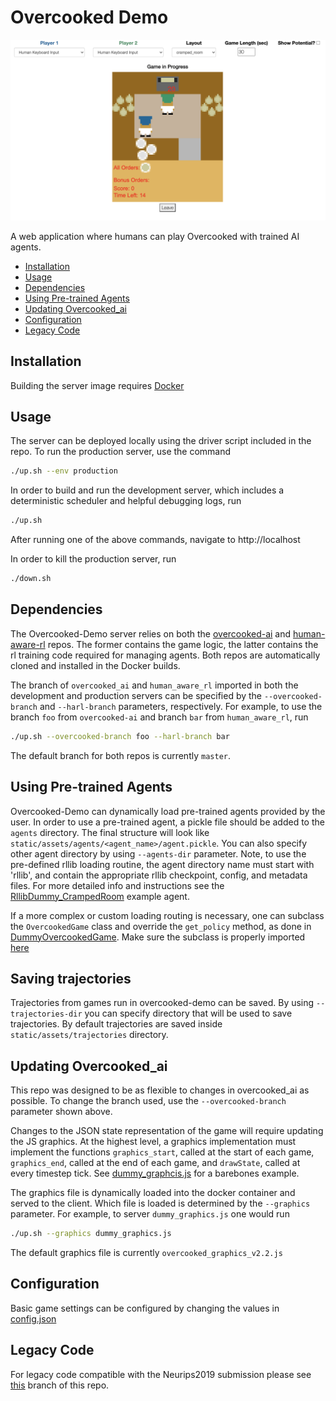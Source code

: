 # Overcooked Demo
<p align="center">
<img src="./server/static/images/browser_view.png" >
</p>

A web application where humans can play Overcooked with trained AI agents.

* [Installation](#installation)
* [Usage](#usage)
* [Dependencies](#dependencies)
* [Using Pre-trained Agents](#using-pre-trained-agents)
* [Updating Overcooked_ai](#updating-overcooked_ai)
* [Configuration](#configuration)
* [Legacy Code](#legacy-code)

## Installation

Building the server image requires [Docker](https://docs.docker.com/get-docker/)

## Usage

The server can be deployed locally using the driver script included in the repo. To run the production server, use the command
```bash
./up.sh --env production
```

In order to build and run the development server, which includes a deterministic scheduler and helpful debugging logs, run
```bash
./up.sh
```

After running one of the above commands, navigate to http://localhost

In order to kill the production server, run
```bash
./down.sh
```

## Dependencies

The Overcooked-Demo server relies on both the [overcooked-ai](https://github.com/HumanCompatibleAI/overcooked_ai) and [human-aware-rl](https://github.com/HumanCompatibleAI/human_aware_rl) repos. The former contains the game logic, the latter contains the rl training code required for managing agents. Both repos are automatically cloned and installed in the Docker builds.

The branch of `overcooked_ai` and `human_aware_rl` imported in both the development and production servers can be specified by the `--overcooked-branch` and `--harl-branch` parameters, respectively. For example, to use the branch `foo` from `overcooked-ai` and branch `bar` from `human_aware_rl`, run
```bash
./up.sh --overcooked-branch foo --harl-branch bar
```
The default branch for both repos is currently `master`.

## Using Pre-trained Agents

Overcooked-Demo can dynamically load pre-trained agents provided by the user. In order to use a pre-trained agent, a pickle file should be added to the `agents` directory. The final structure will look like `static/assets/agents/<agent_name>/agent.pickle`. You can also specify other agent directory by using `--agents-dir` parameter.
Note, to use the pre-defined rllib loading routine, the agent directory name must start with 'rllib', and contain the appropriate rllib checkpoint, config, and metadata files. For more detailed info and instructions see the [RllibDummy_CrampedRoom](server/static/assets/agents/RllibDummy_CrampedRoom/) example agent.

If a more complex or custom loading routing is necessary, one can subclass the `OvercookedGame` class and override the `get_policy` method, as done in [DummyOvercookedGame](server/game.py#L420). Make sure the subclass is properly imported [here](server/app.py#L5)

## Saving trajectories
Trajectories from games run in overcooked-demo can be saved. By using `--trajectories-dir` you can specify directory that will be used to save trajectories. By default trajectories are saved inside `static/assets/trajectories` directory.


## Updating Overcooked_ai
This repo was designed to be as flexible to changes in overcooked_ai as possible. To change the branch used, use the `--overcooked-branch` parameter shown above.

Changes to the JSON state representation of the game will require updating the JS graphics. At the highest level, a graphics implementation must implement the functions `graphics_start`, called at the start of each game, `graphics_end`, called at the end of each game, and `drawState`, called at every timestep tick. See [dummy_graphcis.js](server/graphics/dummy_graphics.js) for a barebones example.

The graphics file is dynamically loaded into the docker container and served to the client. Which file is loaded is determined by the `--graphics` parameter. For example, to server `dummy_graphics.js` one would run
```bash
./up.sh --graphics dummy_graphics.js
```
The default graphics file is currently `overcooked_graphics_v2.2.js`


## Configuration

Basic game settings can be configured by changing the values in [config.json](server/config.json)

## Legacy Code

For legacy code compatible with the Neurips2019 submission please see [this](https://github.com/HumanCompatibleAI/overcooked-demo/tree/legacy) branch of this repo. 